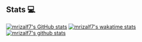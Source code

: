 <!-- - 👋 Hi, I’m @mrizalf7
- 👀 I’m interested in Android, Data Science, Machine Learning, and Deep Learning
- 🌱 I’m currently learning Android, Data Science, Machine Learning, and Deep Learning -->


## Stats 💻

[![mrizalf7's GitHub stats](https://github-readme-stats.vercel.app/api?username=mrizalf7&theme=dracula)](https://github.com/anuraghazra/github-readme-stats)
[![mrizalf7's wakatime stats](https://github-readme-stats.vercel.app/api/wakatime?username=mrizalf7&theme=dracula)](https://github.com/anuraghazra/github-readme-stats)
[![mrizalf7's github stats](https://github-readme-stats.vercel.app/api/top-langs/?username=mrizalf7&count_private=true&theme=dracula&layout=compact)](https://github.com/anuraghazra/github-readme-stats)


<!---
mrizalf7/mrizalf7 is a ✨ special ✨ repository because its `README.md` (this file) appears on your GitHub profile.
You can click the Preview link to take a look at your changes.
--->
